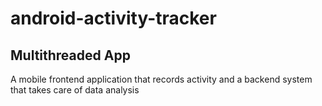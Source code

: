 # android-activity-tracker
## Multithreaded App
A mobile frontend application that records activity and a backend system that takes care of data analysis
